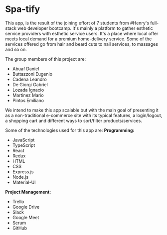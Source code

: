 # Spa-tify

This app, is the result of the joining effort of 7 students from #Henry's full-stack web developer bootcamp. It's mainly a platform to gather esthetic service providers with esthetic service users. It's a place where local offer meets local demand for a premium home-delivery service. Some of the services offered go from hair and beard cuts to nail services, to massages and so on.

The group members of this project are:
* Abuaf Daniel
* Buttazzoni Eugenio
* Cadena Leandro
* De Giorgi Gabriel
* Lozada Ignacio
* Martinez Mario
* Pintos Emiliano

We intend to make this app scalable but with the main goal of presenting it as a non-traditional e-commerce site with its typical features, a login/logout, a shopping cart and different ways to sort/filter products/services.

Some of the technologies used for this app are:
**Programming:**
* JavaScript
* TypeScript
* React
* Redux
* HTML
* CSS
* Express.js
* Node.js
* Material-UI

**Project Management:**
* Trello
* Google Drive
* Slack
* Google Meet
* Scrum
* GitHub
